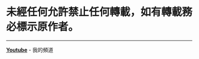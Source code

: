 # 未經任何允許禁止任何轉載，如有轉載務必標示原作者。
***
[**Youtube**](https://www.youtube.com/channel/UCzDOCivc0CXYF4CY9Eg4CxA) - 我的頻道
